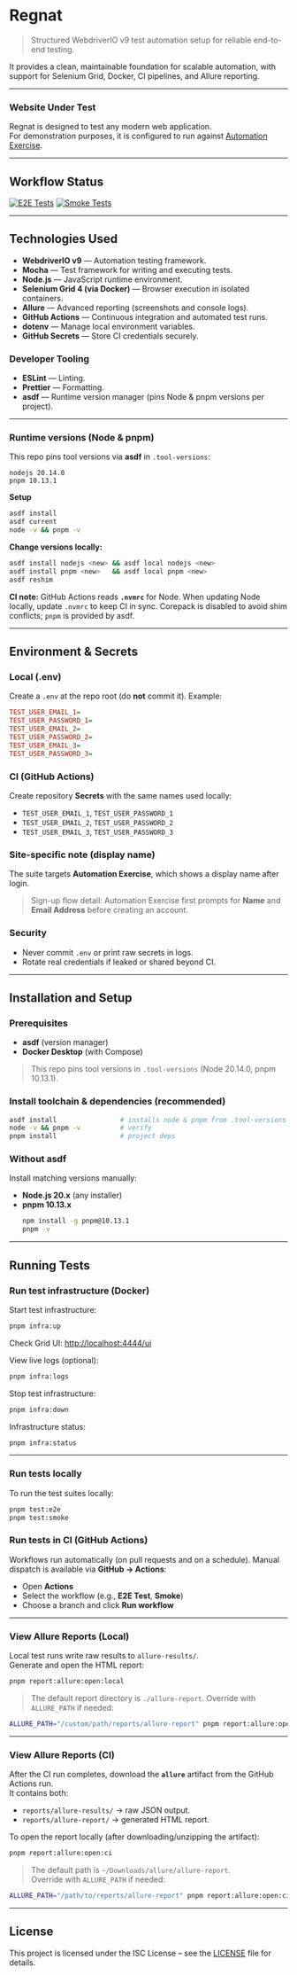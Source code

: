 # Regnat

> Structured WebdriverIO v9 test automation setup for reliable end-to-end testing.

It provides a clean, maintainable foundation for scalable automation, with
support for Selenium Grid, Docker, CI pipelines, and Allure reporting.

---

### Website Under Test

Regnat is designed to test any modern web application.  
For demonstration purposes, it is configured to run against
[Automation Exercise](https://www.automationexercise.com/).

---

## Workflow Status

[![E2E Tests](https://github.com/gregoryAndrikopoulos/regnat/actions/workflows/e2e_test.yml/badge.svg)](https://github.com/gregoryAndrikopoulos/regnat/actions/workflows/e2e_test.yml)
[![Smoke Tests](https://github.com/gregoryAndrikopoulos/regnat/actions/workflows/smoke_test.yml/badge.svg)](https://github.com/gregoryAndrikopoulos/regnat/actions/workflows/smoke_test.yml)

---

## Technologies Used

- **WebdriverIO v9** — Automation testing framework.
- **Mocha** — Test framework for writing and executing tests.
- **Node.js** — JavaScript runtime environment.
- **Selenium Grid 4 (via Docker)** — Browser execution in isolated containers.
- **Allure** — Advanced reporting (screenshots and console logs).
- **GitHub Actions** — Continuous integration and automated test runs.
- **dotenv** — Manage local environment variables.
- **GitHub Secrets** — Store CI credentials securely.

### Developer Tooling

- **ESLint** — Linting.
- **Prettier** — Formatting.
- **asdf** — Runtime version manager (pins Node & pnpm versions per project).

---

### Runtime versions (Node & pnpm)

This repo pins tool versions via **asdf** in `.tool-versions`:

```
nodejs 20.14.0
pnpm 10.13.1
```

**Setup**

```bash
asdf install
asdf current
node -v && pnpm -v
```

**Change versions locally:**

```bash
asdf install nodejs <new> && asdf local nodejs <new>
asdf install pnpm <new>   && asdf local pnpm <new>
asdf reshim
```

**CI note:** GitHub Actions reads **`.nvmrc`** for Node. When updating Node locally, update `.nvmrc` to keep CI in sync.
Corepack is disabled to avoid shim conflicts; `pnpm` is provided by asdf.

---

## Environment & Secrets

### Local (.env)

Create a `.env` at the repo root (do **not** commit it). Example:

```ini
TEST_USER_EMAIL_1=
TEST_USER_PASSWORD_1=
TEST_USER_EMAIL_2=
TEST_USER_PASSWORD_2=
TEST_USER_EMAIL_3=
TEST_USER_PASSWORD_3=
```

### CI (GitHub Actions)

Create repository **Secrets** with the same names used locally:

- `TEST_USER_EMAIL_1`, `TEST_USER_PASSWORD_1`
- `TEST_USER_EMAIL_2`, `TEST_USER_PASSWORD_2`
- `TEST_USER_EMAIL_3`, `TEST_USER_PASSWORD_3`

### Site-specific note (display name)

The suite targets **Automation Exercise**, which shows a display name after login.

> Sign-up flow detail: Automation Exercise first prompts for **Name** and **Email Address** before creating an account.

### Security

- Never commit `.env` or print raw secrets in logs.
- Rotate real credentials if leaked or shared beyond CI.

---

## Installation and Setup

### Prerequisites

- **asdf** (version manager)
- **Docker Desktop** (with Compose)

> This repo pins tool versions in `.tool-versions` (Node 20.14.0, pnpm 10.13.1).

### Install toolchain & dependencies (recommended)

```bash
asdf install                # installs node & pnpm from .tool-versions
node -v && pnpm -v          # verify
pnpm install                # project deps
```

### Without asdf

Install matching versions manually:

- **Node.js 20.x** (any installer)
- **pnpm 10.13.x**
  ```bash
  npm install -g pnpm@10.13.1
  pnpm -v
  ```

---

## Running Tests

### Run test infrastructure (Docker)

Start test infrastructure:

```bash
pnpm infra:up
```

Check Grid UI: <http://localhost:4444/ui>

View live logs (optional):

```bash
pnpm infra:logs
```

Stop test infrastructure:

```bash
pnpm infra:down
```

Infrastructure status:

```bash
pnpm infra:status
```

---

### Run tests locally

To run the test suites locally:

```bash
pnpm test:e2e
pnpm test:smoke
```

### Run tests in CI (GitHub Actions)

Workflows run automatically (on pull requests and on a schedule).
Manual dispatch is available via **GitHub → Actions**:

- Open **Actions**
- Select the workflow (e.g., **E2E Test**, **Smoke**)
- Choose a branch and click **Run workflow**

---

### View Allure Reports (Local)

Local test runs write raw results to `allure-results/`.  
Generate and open the HTML report:

```bash
pnpm report:allure:open:local
```

> The default report directory is `./allure-report`.
> Override with `ALLURE_PATH` if needed:

```bash
ALLURE_PATH="/custom/path/reports/allure-report" pnpm report:allure:open:local
```

---

### View Allure Reports (CI)

After the CI run completes, download the **`allure`** artifact from the GitHub Actions run.  
It contains both:

- `reports/allure-results/` → raw JSON output.
- `reports/allure-report/` → generated HTML report.

To open the report locally (after downloading/unzipping the artifact):

```bash
pnpm report:allure:open:ci
```

> The default path is `~/Downloads/allure/allure-report`.  
> Override with `ALLURE_PATH` if needed:

```bash
ALLURE_PATH="/path/to/reports/allure-report" pnpm report:allure:open:ci
```

---

## License

This project is licensed under the ISC License – see the [LICENSE](./LICENSE) file for details.
